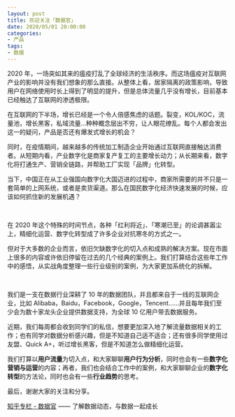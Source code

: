 ```yaml
---
layout: post
title: 欢迎关注「数据官」
date: 2020/05/01 20:00:00
categories:
- 产品
tags:
- 数据
---
```


2020 年，一场突如其来的瘟疫打乱了全球经济的生活秩序。而这场瘟疫对互联网产业的影响并没有我们想象的那么直接。从整体上看，居家隔离的政策影响，导致用户在网络使用时长上得到了明显的提升，但是总体流量几乎没有增长，目前基本已经触达了互联网的渗透极限。

在互联网的下半场，增长已经是一个令人倍感焦虑的话题。裂变，KOL/KOC，流量池，增长黑客，私域流量…种种概念层出不穷，让人眼花缭乱。每个人都会发出这一的疑问，产品是否还有爆发式增长的机会？

同时，在疫情期间，越来越多的传统加工制造企业开始通过互联网直接触达消费者。从短期内看，产业数字化是商家复产复工的主要增长动力；从长期来看，数字化将打通生产、营销全链路，并帮助工厂实现「品牌」化转型。

当下，中国正在从工业强国向数字化大国迈进的过程中，商家所需要的并不只是一套简单的上网系统，或者是卖货渠道。那么在国民数字化经济快速发展的时候，应该如何抓住新的发展机遇？

</br>

在 2020 年这个特殊的时间节点，各种「红利将近」、「寒潮已至」的论调甚嚣尘上，精细化运营、数字化转型成了许多企业对抗寒冬的方式之一。

但对于大多数的企业而言，依旧欠缺数字化的切入点和成熟的解决方案。现在市面上很多的内容或许依旧停留在过去的几个经典的案例上。我们打算结合这些年工作中的感悟，从实战角度整理一些行业级别的案例，为大家更加系统化的拆解。

</br>

我们是一支在数据行业深耕了 10 年的数据团队，并且都来自于一线的互联网企业，比如 Alibaba，Baidu，Facebook，Google，Tencent……并且每年我们至少会为数十家龙头企业提供数据支持，为全球 10 亿用户带去数据服务。

近期，我们每周都会收到同学们的私信，想要更加深入地了解流量数据相关的工作；也有同学对数据分析感兴趣，但是不知道自己适不适合；还有很多同学使用过友盟、Quick A+，听过增长黑客，但是不知道怎么做精细化运营。

我们打算以**用户流量**为切入点，和大家聊聊**用户行为分析**，同时也会有一些**数字化营销与运营**的内容；再者，我们也会结合工作中的案例，和大家聊聊企业的**数字化转型**的方法论，同时也会有一些**行业趋势**的思考。

最后，谢谢大家的关注和分享。

[知乎专栏 - 数据官](https://zhuanlan.zhihu.com/DataOfficer) —— 了解数据动态，与数据一起成长
